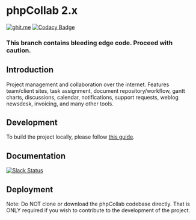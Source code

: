 phpCollab 2.x
===
[![ghit.me](https://ghit.me/badge.svg?repo=phpcollab/phpcollab)](https://ghit.me/repo/phpcollab/phpcollab)
[![Codacy Badge](https://api.codacy.com/project/badge/Grade/665531ad20b74af4bdb293116ce3f46b)](https://www.codacy.com/app/mindblender/phpcollab?utm_source=github.com&amp;utm_medium=referral&amp;utm_content=phpcollab/phpcollab&amp;utm_campaign=Badge_Grade)

### This branch contains bleeding edge code.  Proceed with caution.


## Introduction
Project management and collaboration over the internet. Features team/client sites, task assignment, document repository/workflow, gantt charts, discussions, calendar, notifications, support requests, weblog newsdesk, invoicing, and many other tools.

## Development
To build the project locally, please follow [this guide](https://github.com/phpcollab/phpcollab/wiki/Installation).


## Documentation
[![Slack Status](https://slack.phpcollab.com/badge.svg)](https://slack.phpcollab.com)


## Deployment
Note: Do NOT clone or download the phpCollab codebase directly. That is ONLY required if you wish to contribute to the development of the project.
